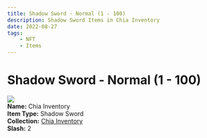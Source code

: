 ```yaml
---
title: Shadow Sword - Normal (1 - 100)
description: Shadow Sword Items in Chia Inventory
date: 2022-08-27
tags:
    - NFT
    - Items
---
```


# Shadow Sword - Normal (1 - 100)
<div class="item_thumbnail">
<img loading="lazy" src="https://gtzefsfwqsityt2axdlopvhheygq4sd5i5vzyaggaqxcqdfed4nq.arweave.net/NPJCyLaEkTxPQLjW59TnJg0OSH1Ha5wAxgQuKAykHxs"><br/>
<div><strong>Name:</strong> Chia Inventory</div>
<div><strong>Item Type:</strong> Shadow Sword</div>
<div><strong>Collection:</strong> <a href="https://www.spacescan.io/xch/nft/collection/col16fpva26fhdjp2echs3cr7c30gzl7qe67hu9grtsjcqldz354asjsyzp6wx">Chia Inventory</a></div>
<div><strong>Slash:</strong> 2</div>
</div>

